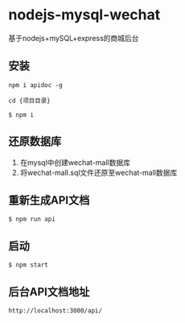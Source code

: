 # nodejs-mysql-wechat
基于nodejs+mySQL+express的商城后台

## 安装
`npm i apidoc -g`

`cd {项目目录}`

`$ npm i`
## 还原数据库
1. 在mysql中创建wechat-mall数据库
2. 将wechat-mall.sql文件还原至wechat-mall数据库 
## 重新生成API文档
`$ npm run api`
## 启动
`$ npm start`
## 后台API文档地址
`http://localhost:3000/api/`
